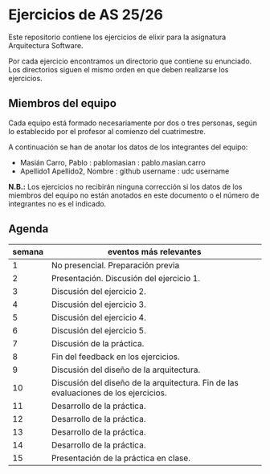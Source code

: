 # Ejercicios de AS 25/26

Este repositorio contiene los ejercicios de elixir para la asignatura
Arquitectura Software.

Por cada ejercicio encontramos un directorio que contiene su
enunciado. Los directorios siguen el mismo orden en que deben
realizarse los ejercicios.

## Miembros del equipo

Cada equipo está formado necesariamente por dos o tres personas, según
lo establecido por el profesor al comienzo del cuatrimestre.

A continuación se han de anotar los datos de los integrantes del equipo:

- Masián Carro, Pablo : pablomasian : pablo.masian.carro
- Apellido1 Apellido2, Nombre : github username : udc username


**N.B.:** Los ejercicios no recibirán ninguna corrección si los datos
de los miembros del equipo no están anotados en este documento o el
número de integrantes no es el indicado.


## Agenda

| semana | eventos más relevantes |
|--------|-------------|
|      1 | No presencial. Preparación previa |
|      2 | Presentación. Discusión del ejercicio 1. |
|      3 | Discusión del ejercicio 2. |
|      4 | Discusión del ejercicio 3. |
|      5 | Discusión del ejercicio 4. |
|      6 | Discusión del ejercicio 5. |
|      7 | Discusión de la práctica. |
|      8 | Fin del feedback en los ejercicios. |
|      9 | Discusión del diseño de la arquitectura. | 
|     10 | Discusión del diseño de la arquitectura. Fin de las evaluaciones de los ejercicios. | 
|     11 | Desarrollo de la práctica. |
|     12 | Desarrollo de la práctica. |
|     13 | Desarrollo de la práctica. |
|     14 | Desarrollo de la práctica. |
|     15 | Presentación de la práctica en clase. |
